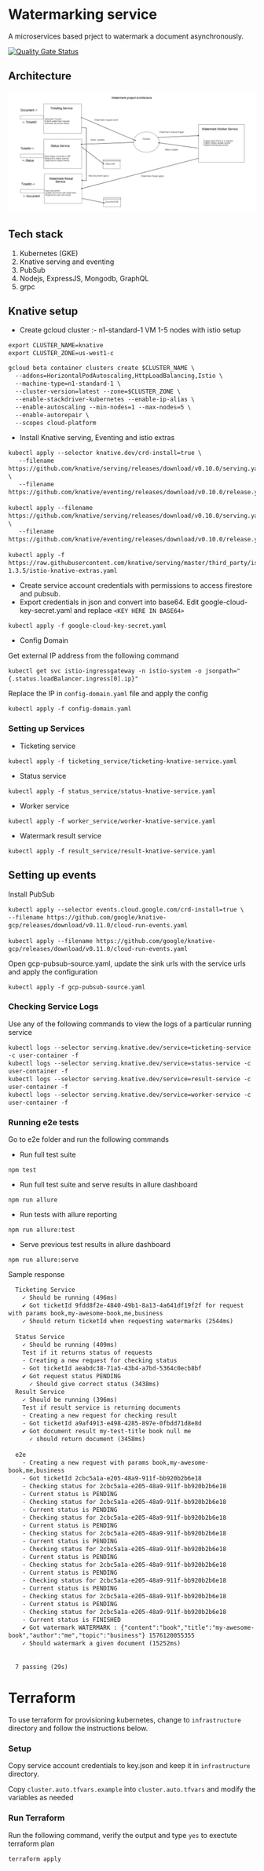 # Watermarking service

A microservices based prject to watermark a document asynchronously.

[![Quality Gate Status](https://sonarcloud.io/api/project_badges/measure?project=kmjayadeep_watermark-microservices&metric=alert_status)](https://sonarcloud.io/dashboard?id=kmjayadeep_watermark-microservices)

## Architecture

![Image of Yaktocat](assets/architecture.png)

## Tech stack

1. Kubernetes (GKE)
2. Knative serving and eventing
3. PubSub
4. Nodejs, ExpressJS, Mongodb, GraphQL
5. grpc

## Knative setup

* Create gcloud cluster :- n1-standard-1 VM 1-5 nodes with istio setup

```
export CLUSTER_NAME=knative
export CLUSTER_ZONE=us-west1-c
```

```
gcloud beta container clusters create $CLUSTER_NAME \
  --addons=HorizontalPodAutoscaling,HttpLoadBalancing,Istio \
  --machine-type=n1-standard-1 \
  --cluster-version=latest --zone=$CLUSTER_ZONE \
  --enable-stackdriver-kubernetes --enable-ip-alias \
  --enable-autoscaling --min-nodes=1 --max-nodes=5 \
  --enable-autorepair \
  --scopes cloud-platform
```

* Install Knative serving, Eventing and istio extras

```
kubectl apply --selector knative.dev/crd-install=true \
   --filename https://github.com/knative/serving/releases/download/v0.10.0/serving.yaml \
   --filename https://github.com/knative/eventing/releases/download/v0.10.0/release.yaml

kubectl apply --filename https://github.com/knative/serving/releases/download/v0.10.0/serving.yaml \
   --filename https://github.com/knative/eventing/releases/download/v0.10.0/release.yaml

kubectl apply -f https://raw.githubusercontent.com/knative/serving/master/third_party/istio-1.3.5/istio-knative-extras.yaml
```

* Create service account credentials with permissions to access firestore and pubsub.
* Export credentials in json and convert into base64. Edit google-cloud-key-secret.yaml and replace `<KEY HERE IN BASE64>`

```
kubectl apply -f google-cloud-key-secret.yaml
```

* Config Domain

Get external IP address from the following command

```
kubectl get svc istio-ingressgateway -n istio-system -o jsonpath="{.status.loadBalancer.ingress[0].ip}"
```

Replace the IP in `config-domain.yaml` file and apply the config

```
kubectl apply -f config-domain.yaml
```

### Setting up Services

* Ticketing service

```
kubectl apply -f ticketing_service/ticketing-knative-service.yaml
```

* Status service

```
kubectl apply -f status_service/status-knative-service.yaml
```

* Worker service

```
kubectl apply -f worker_service/worker-knative-service.yaml
```

* Watermark result service

```
kubectl apply -f result_service/result-knative-service.yaml
```

## Setting up events

Install PubSub

```
kubectl apply --selector events.cloud.google.com/crd-install=true \
--filename https://github.com/google/knative-gcp/releases/download/v0.11.0/cloud-run-events.yaml

kubectl apply --filename https://github.com/google/knative-gcp/releases/download/v0.11.0/cloud-run-events.yaml
```

Open gcp-pubsub-source.yaml, update the sink urls with the service urls and apply the configuration


```
kubectl apply -f gcp-pubsub-source.yaml
```

### Checking Service Logs

Use any of the following commands to view the logs of a particular running service

```
kubectl logs --selector serving.knative.dev/service=ticketing-service -c user-container -f
kubectl logs --selector serving.knative.dev/service=status-service -c user-container -f
kubectl logs --selector serving.knative.dev/service=result-service -c user-container -f
kubectl logs --selector serving.knative.dev/service=worker-service -c user-container -f
```

### Running e2e tests

Go to e2e folder and run the following commands

* Run full test suite

```
npm test
```

* Run full test suite and serve results in allure dashboard

```
npm run allure
```

* Run tests with allure reporting

```
npm run allure:test
```

* Serve previous test results in allure dashboard

```
npm run allure:serve
```

Sample response

```
  Ticketing Service
    ✓ Should be running (496ms)
    ✔ Got ticketId 9fdd8f2e-4840-49b1-8a13-4a641df19f2f for request with params book,my-awesome-book,me,business
    ✓ Should return ticketId when requesting watermarks (2544ms)

  Status Service
    ✓ Should be running (409ms)
    Test if it returns status of requests
    - Creating a new request for checking status
    - Got ticketId aeabdc38-71a5-43b4-a7bd-5364c0ecb8bf
    ✔ Got request status PENDING
      ✓ Should give correct status (3438ms)
  Result Service
    ✓ Should be running (396ms)
    Test if result service is returning documents
    - Creating a new request for checking result
    - Got ticketId a9af4913-e498-4285-897e-0fbdd71d8e8d
    ✔ Got document result my-test-title book null me
      ✓ should return document (3458ms)

  e2e
    - Creating a new request with params book,my-awesome-book,me,business
    - Got ticketId 2cbc5a1a-e205-48a9-911f-bb920b2b6e18
    - Checking status for 2cbc5a1a-e205-48a9-911f-bb920b2b6e18
    - Current status is PENDING
    - Checking status for 2cbc5a1a-e205-48a9-911f-bb920b2b6e18
    - Current status is PENDING
    - Checking status for 2cbc5a1a-e205-48a9-911f-bb920b2b6e18
    - Current status is PENDING
    - Checking status for 2cbc5a1a-e205-48a9-911f-bb920b2b6e18
    - Current status is PENDING
    - Checking status for 2cbc5a1a-e205-48a9-911f-bb920b2b6e18
    - Current status is PENDING
    - Checking status for 2cbc5a1a-e205-48a9-911f-bb920b2b6e18
    - Current status is PENDING
    - Checking status for 2cbc5a1a-e205-48a9-911f-bb920b2b6e18
    - Current status is PENDING
    - Checking status for 2cbc5a1a-e205-48a9-911f-bb920b2b6e18
    - Current status is PENDING
    - Checking status for 2cbc5a1a-e205-48a9-911f-bb920b2b6e18
    - Current status is FINISHED
    ✔ Got watermark WATERMARK : {"content":"book","title":"my-awesome-book","author":"me","topic":"business"} 1576120055355
    ✓ Should watermark a given document (15252ms)


  7 passing (29s)

```

# Terraform

To use terraform for provisioning kubernetes, change to `infrastructure` directory and follow the instructions below.

### Setup

Copy service account credentials to key.json and keep it in `infrastructure` directory.

Copy `cluster.auto.tfvars.example` into `cluster.auto.tfvars` and modify the variables as needed

### Run Terraform
Run the following command, verify the output and type `yes` to exectute terraform plan

```
terraform apply
```